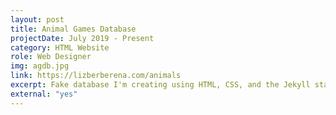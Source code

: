 ```yaml
---
layout: post
title: Animal Games Database
projectDate: July 2019 - Present
category: HTML Website
role: Web Designer
img: agdb.jpg
link: https://lizberberena.com/animals
excerpt: Fake database I'm creating using HTML, CSS, and the Jekyll static site generator. This website records all video games where animals are the focus and contains all sorts of information on them including title, release date, publishers, developers, and more.
external: "yes"
---
```

